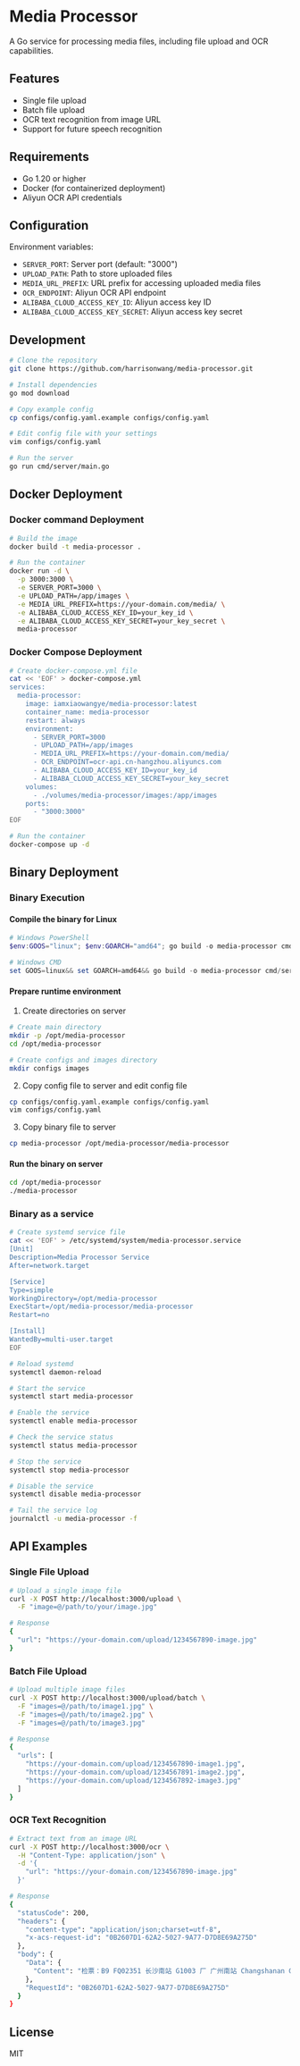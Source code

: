 # Media Processor

A Go service for processing media files, including file upload and OCR capabilities.

## Features

- Single file upload
- Batch file upload
- OCR text recognition from image URL
- Support for future speech recognition

## Requirements

- Go 1.20 or higher
- Docker (for containerized deployment)
- Aliyun OCR API credentials

## Configuration

Environment variables:

- `SERVER_PORT`: Server port (default: "3000")
- `UPLOAD_PATH`: Path to store uploaded files
- `MEDIA_URL_PREFIX`: URL prefix for accessing uploaded media files
- `OCR_ENDPOINT`: Aliyun OCR API endpoint
- `ALIBABA_CLOUD_ACCESS_KEY_ID`: Aliyun access key ID
- `ALIBABA_CLOUD_ACCESS_KEY_SECRET`: Aliyun access key secret

## Development

```bash
# Clone the repository
git clone https://github.com/harrisonwang/media-processor.git

# Install dependencies
go mod download

# Copy example config
cp configs/config.yaml.example configs/config.yaml

# Edit config file with your settings
vim configs/config.yaml

# Run the server
go run cmd/server/main.go
```

## Docker Deployment

### Docker command Deployment

```bash
# Build the image
docker build -t media-processor .

# Run the container
docker run -d \
  -p 3000:3000 \
  -e SERVER_PORT=3000 \
  -e UPLOAD_PATH=/app/images \
  -e MEDIA_URL_PREFIX=https://your-domain.com/media/ \
  -e ALIBABA_CLOUD_ACCESS_KEY_ID=your_key_id \
  -e ALIBABA_CLOUD_ACCESS_KEY_SECRET=your_key_secret \
  media-processor
```

### Docker Compose Deployment

```bash
# Create docker-compose.yml file
cat << 'EOF' > docker-compose.yml
services:
  media-processor:
    image: iamxiaowangye/media-processor:latest
    container_name: media-processor
    restart: always
    environment:
      - SERVER_PORT=3000
      - UPLOAD_PATH=/app/images
      - MEDIA_URL_PREFIX=https://your-domain.com/media/
      - OCR_ENDPOINT=ocr-api.cn-hangzhou.aliyuncs.com
      - ALIBABA_CLOUD_ACCESS_KEY_ID=your_key_id
      - ALIBABA_CLOUD_ACCESS_KEY_SECRET=your_key_secret
    volumes:
      - ./volumes/media-processor/images:/app/images
    ports:
      - "3000:3000"
EOF

# Run the container
docker-compose up -d
```

## Binary Deployment

### Binary Execution

#### Compile the binary for Linux

```powershell
# Windows PowerShell
$env:GOOS="linux"; $env:GOARCH="amd64"; go build -o media-processor cmd/server/main.go

# Windows CMD
set GOOS=linux&& set GOARCH=amd64&& go build -o media-processor cmd/server/main.go
```

#### Prepare runtime environment

1. Create directories on server

```bash
# Create main directory
mkdir -p /opt/media-processor
cd /opt/media-processor

# Create configs and images directory
mkdir configs images
```

2. Copy config file to server and edit config file

```bash
cp configs/config.yaml.example configs/config.yaml
vim configs/config.yaml
```

3. Copy binary file to server

```bash
cp media-processor /opt/media-processor/media-processor
```

#### Run the binary on server

```bash
cd /opt/media-processor
./media-processor
```

### Binary as a service

```bash
# Create systemd service file
cat << 'EOF' > /etc/systemd/system/media-processor.service
[Unit]
Description=Media Processor Service
After=network.target

[Service]
Type=simple
WorkingDirectory=/opt/media-processor
ExecStart=/opt/media-processor/media-processor
Restart=no

[Install]
WantedBy=multi-user.target
EOF

# Reload systemd
systemctl daemon-reload

# Start the service
systemctl start media-processor

# Enable the service
systemctl enable media-processor

# Check the service status
systemctl status media-processor

# Stop the service
systemctl stop media-processor

# Disable the service
systemctl disable media-processor

# Tail the service log
journalctl -u media-processor -f
```

## API Examples

### Single File Upload

```bash
# Upload a single image file
curl -X POST http://localhost:3000/upload \
  -F "image=@/path/to/your/image.jpg"

# Response
{
  "url": "https://your-domain.com/upload/1234567890-image.jpg"
}
```

### Batch File Upload

```bash
# Upload multiple image files
curl -X POST http://localhost:3000/upload/batch \
  -F "images=@/path/to/image1.jpg" \
  -F "images=@/path/to/image2.jpg" \
  -F "images=@/path/to/image3.jpg"

# Response
{
  "urls": [
    "https://your-domain.com/upload/1234567890-image1.jpg",
    "https://your-domain.com/upload/1234567891-image2.jpg",
    "https://your-domain.com/upload/1234567892-image3.jpg"
  ]
}
```

### OCR Text Recognition

```bash
# Extract text from an image URL
curl -X POST http://localhost:3000/ocr \
  -H "Content-Type: application/json" \
  -d '{
    "url": "https://your-domain.com/1234567890-image.jpg"
  }'

# Response
{
  "statusCode": 200,
  "headers": {
    "content-type": "application/json;charset=utf-8",
    "x-acs-request-id": "0B2607D1-62A2-5027-9A77-D7D8E69A275D"
  },
  "body": {
    "Data": {
      "Content": "检票：B9 FQ02351 长沙南站 G1003 厂 广州南站 Changshanan Guangzhounan 2024年 07 7月 29 日 09：07 开 12车 17C号 ￥314.0元 惠 二等座"
    },
    "RequestId": "0B2607D1-62A2-5027-9A77-D7D8E69A275D"
  }
}
```

## License

MIT
